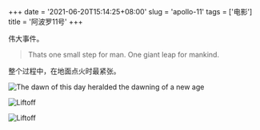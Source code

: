 +++
date = '2021-06-20T15:14:25+08:00'
slug = 'apollo-11'
tags = ['电影']
title = '阿波罗11号'
+++

伟大事件。

> Thats one small step for man. One giant leap for mankind.

整个过程中，在地面点火时最紧张。

![The dawn of this day heralded the dawning of a new age](https://cdn.jsdelivr.net/gh/tianheg/static@main/img/apollo11-1.png)

![Liftoff](https://cdn.jsdelivr.net/gh/tianheg/static@main/img/apollo11-2.png)

![Liftoff](https://cdn.jsdelivr.net/gh/tianheg/static@main/img/apollo11-3.png)
